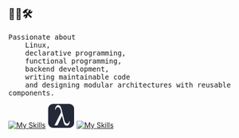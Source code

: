 ## 👩‍🏭🛠️

<!--
**zoeyalex/zoeyalex** is a ✨ _special_ ✨ repository because its `README.md` (this file) appears on your GitHub profile.

Here are some ideas to get you started:

- 🔭 I’m currently working on ...
- 🌱 I’m currently learning ...
- 👯 I’m looking to collaborate on ...
- 🤔 I’m looking for help with ...
- 💬 Ask me about ...
- 📫 How to reach me: ...
- 😄 Pronouns: ...
- ⚡ Fun fact: ...
-->
<pre style="white-space: pre-wrap; word-wrap: break-word;">
Passionate about 
    Linux, 
    declarative programming, 
    functional programming, 
    backend development, 
    writing maintainable code 
    and designing modular architectures with reusable components.
</pre>
[![My Skills](https://skillicons.dev/icons?i=aws,linux,python&perline=10)](https://skillicons.dev)
<a>
  <img src="icons/scheme.svg" alt="Scheme" width="54" height="48" />
</a>
[![My Skills](https://skillicons.dev/icons?i=mysql,bash&perline=10)](https://skillicons.dev)

